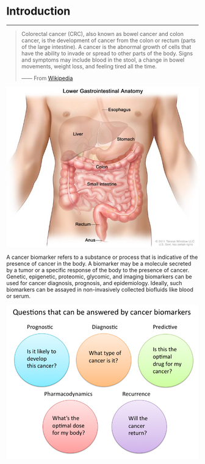 # <i class="fa-regular fa-file-lines"></i> Introduction

---

> <i class="fa fa-quote-left fa-3x fa-pull-left"></i>
> Colorectal cancer (CRC), also known as bowel cancer and colon cancer, is the development of cancer from the colon or rectum (parts of the large intestine). A cancer is the abnormal growth of cells that have the ability to invade or spread to other parts of the body. Signs and symptoms may include blood in the stool, a change in bowel movements, weight loss, and feeling tired all the time.
>
> —— From [Wikipedia](https://en.wikipedia.org/wiki/Colorectal_cancer)

![Figure 1.Anatomy of the lower digestive system, showing the colon and other organs. (From SHEER)](../images/old/dsystem.jpg "Figure 1.Anatomy of the lower digestive system, showing the colon and other organs. (From SHEER)")

A cancer biomarker refers to a substance or process that is indicative of the presence of cancer in the body. A biomarker may be a molecule secreted by a tumor or a specific response of the body to the presence of cancer. Genetic, epigenetic, proteomic, glycomic, and imaging biomarkers can be used for cancer diagnosis, prognosis, and epidemiology. Ideally, such biomarkers can be assayed in non-invasively collected biofluids like blood or serum.

![Figure 2. Questions that can be answered by biomarkers. (From Wikipedia)](../images/old/cancerbiomarker.png "Figure 2. Questions that can be answered by biomarkers. (From Wikipedia)")